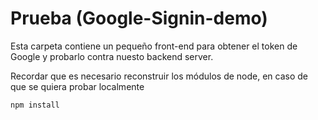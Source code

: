 # Prueba (Google-Signin-demo)

Esta carpeta contiene un pequeño front-end para obtener el token de Google y probarlo contra nuesto backend server.

Recordar que es necesario reconstruir los módulos de node, en caso de que se quiera probar localmente

```
npm install
```